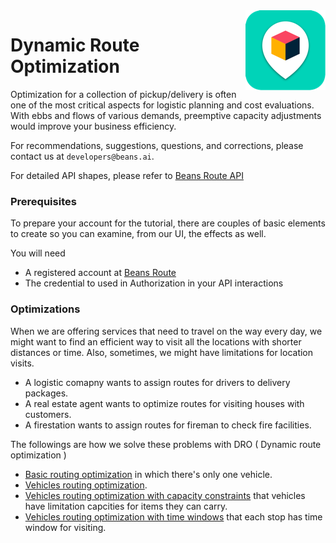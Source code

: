 <img src="assets/images/beans-128x128.png" align="right" />

# Dynamic Route Optimization

Optimization for a collection of pickup/delivery is often one of the most critical aspects for
logistic planning and cost evaluations. With ebbs and flows of various demands, preemptive
capacity adjustments would improve your business efficiency.

For recommendations, suggestions, questions, and corrections, please contact us at
`developers@beans.ai`.

For detailed API shapes, please refer to [Beans Route API](https://www.beansroute.ai/route-api-v1.php)

### Prerequisites

To prepare your account for the tutorial, there are couples of basic elements to create so you
can examine, from our UI, the effects as well.

You will need

   * A registered account at [Beans Route](https://beansroute.ai)
   * The credential to used in Authorization in your API interactions

### Optimizations

When we are offering services that need to travel on the way every day, we might want to find an efficient way to visit all the locations with shorter distances or time. Also, sometimes, we might have limitations for location visits.

- A logistic comapny wants to assign routes for drivers to delivery packages.
- A real estate agent wants to optimize routes for visiting houses with customers.
- A firestation wants to assign routes for fireman to check fire facilities.

The followings are how we solve these problems with DRO ( Dynamic route optimization )

- [Basic routing optimization](basic-routing-optimization) in which there's only one vehicle.
- [Vehicles routing optimization](vehicles-routing-optimization).
- [Vehicles routing optimization with capacity constraints](vehicles-routeing-optimization-with-capacity-constraints) that vehicles have limitation capcities for items they can carry.
- [Vehicles routing optimization with time windows](vehicles-routing-optimization-with-time-windows) that each stop has time window for visiting.
